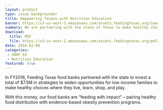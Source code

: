 ```yaml
---
layout: product
type: issue backgrounder
title: Empowering Texans with Nutrition Education
banner: https://s3-us-west-2.amazonaws.com/assets.feedingtexas.org/images/banners/banner-02.jpg
summary: We are partnering with the state of Texas to make healthy choices into easy choices for low-income families.
download:
  title: PDF
  file: https://s3-us-west-2.amazonaws.com/assets.feedingtexas.org/pdf/Feeding-Texas-SNAP-Ed-Backgrounder.pdf
date: 2016-02-09
categories:
 - SNAP Ed
 - Nutrition Education
featured: true
---
```

In FY2016, Feeding Texas food banks partnered with the state to invest a total of $7.5M in strategies to widen opportunities for low-income families to make healthy choices where they live, learn, shop, and play. 

With this money, our food banks are “feeding with impact” – pairing healthy food distribution with evidence-based obesity prevention programs. 

